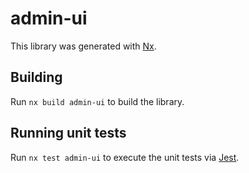 # admin-ui

This library was generated with [Nx](https://nx.dev).

## Building

Run `nx build admin-ui` to build the library.

## Running unit tests

Run `nx test admin-ui` to execute the unit tests via [Jest](https://jestjs.io).

